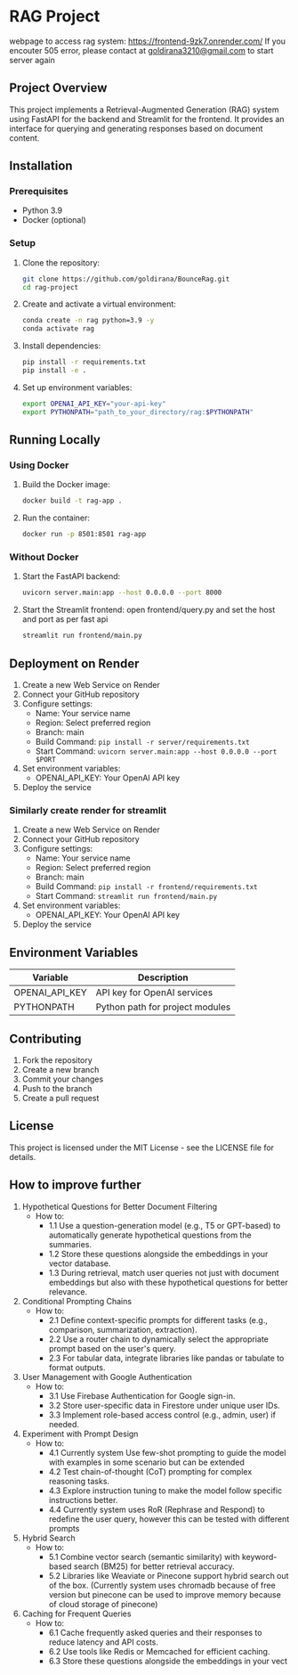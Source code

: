 # RAG Project
webpage to access rag system: https://frontend-9zk7.onrender.com/ 
If you encouter 505 error, please contact at goldirana3210@gmail.com to start server again

## Project Overview
This project implements a Retrieval-Augmented Generation (RAG) system using FastAPI for the backend and Streamlit for the frontend. It provides an interface for querying and generating responses based on document content.

## Installation

### Prerequisites
- Python 3.9
- Docker (optional)

### Setup
1. Clone the repository:
   ```bash
   git clone https://github.com/goldirana/BounceRag.git
   cd rag-project
   ```

2. Create and activate a virtual environment:
   ```bash
   conda create -n rag python=3.9 -y
   conda activate rag
   ```

3. Install dependencies:
   ```bash
   pip install -r requirements.txt
   pip install -e .
   ```

4. Set up environment variables:
   ```bash
   export OPENAI_API_KEY="your-api-key"
   export PYTHONPATH="path_to_your_directory/rag:$PYTHONPATH"
   ```

## Running Locally

### Using Docker
1. Build the Docker image:
   ```bash
   docker build -t rag-app .
   ```

2. Run the container:
   ```bash
   docker run -p 8501:8501 rag-app
   ```

### Without Docker
1. Start the FastAPI backend:
   ```bash
   uvicorn server.main:app --host 0.0.0.0 --port 8000
   ```

2. Start the Streamlit frontend:
    open frontend/query.py and set the host and port as per fast api
   ```bash
   streamlit run frontend/main.py
   ```

## Deployment on Render

1. Create a new Web Service on Render
2. Connect your GitHub repository
3. Configure settings:
   - Name: Your service name
   - Region: Select preferred region
   - Branch: main
   - Build Command: `pip install -r server/requirements.txt`
   - Start Command: `uvicorn server.main:app --host 0.0.0.0 --port $PORT`
4. Set environment variables:
   - OPENAI_API_KEY: Your OpenAI API key
5. Deploy the service

### Similarly create render for streamlit
1. Create a new Web Service on Render
2. Connect your GitHub repository
3. Configure settings:
   - Name: Your service name
   - Region: Select preferred region
   - Branch: main
   - Build Command: `pip install -r frontend/requirements.txt`
   - Start Command: `streamlit run frontend/main.py`
4. Set environment variables:
   - OPENAI_API_KEY: Your OpenAI API key
5. Deploy the service

## Environment Variables
| Variable         | Description                          |
|------------------|--------------------------------------|
| OPENAI_API_KEY   | API key for OpenAI services          |
| PYTHONPATH       | Python path for project modules      |

## Contributing
1. Fork the repository
2. Create a new branch
3. Commit your changes
4. Push to the branch
5. Create a pull request

## License
This project is licensed under the MIT License - see the LICENSE file for details.



## How to improve further
1. Hypothetical Questions for Better Document Filtering
   - How to:
      * 1.1 Use a question-generation model (e.g., T5 or GPT-based) to automatically generate hypothetical questions from the summaries.
      * 1.2 Store these questions alongside the embeddings in your vector database.
      * 1.3 During retrieval, match user queries not just with document embeddings but also with these hypothetical questions for better relevance.
2. Conditional Prompting Chains
   - How to:
     * 2.1 Define context-specific prompts for different tasks (e.g., comparison, summarization, extraction).
     * 2.2 Use a router chain to dynamically select the appropriate prompt based on the user's query.
     * 2.3 For tabular data, integrate libraries like pandas or tabulate to format outputs.
3. User Management with Google Authentication
   - How to:
      * 3.1 Use Firebase Authentication for Google sign-in.
      * 3.2 Store user-specific data in Firestore under unique user IDs.
      * 3.3 Implement role-based access control (e.g., admin, user) if needed.
4. Experiment with Prompt Design
   - How to:
      * 4.1 Currently system Use few-shot prompting to guide the model with examples in some scenario but can be extended
      * 4.2 Test chain-of-thought (CoT) prompting for complex reasoning tasks.
      * 4.3 Explore instruction tuning to make the model follow specific instructions better.
      * 4.4 Currently system uses RoR (Rephrase and Respond) to redefine the user query, however this can be tested with different prompts
5. Hybrid Search
   - How to:
      * 5.1 Combine vector search (semantic similarity) with keyword-based search (BM25) for better retrieval accuracy.
      * 5.2 Libraries like Weaviate or Pinecone support hybrid search out of the box. (Currently system uses chromadb because of free version but pinecone can be used to improve memory because of cloud storage of pinecone)
6. Caching for Frequent Queries
   - How to:
      * 6.1 Cache frequently asked queries and their responses to reduce latency and API costs.
      * 6.2 Use tools like Redis or Memcached for efficient caching.
      * 6.3 Store these questions alongside the embeddings in your vect

